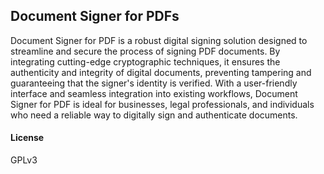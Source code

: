 ## Document Signer for PDFs

Document Signer for PDF is a robust digital signing solution designed to streamline and secure the process of signing PDF documents. By integrating cutting-edge cryptographic techniques, it ensures the authenticity and integrity of digital documents, preventing tampering and guaranteeing that the signer's identity is verified. With a user-friendly interface and seamless integration into existing workflows, Document Signer for PDF is ideal for businesses, legal professionals, and individuals who need a reliable way to digitally sign and authenticate documents.

#### License

GPLv3